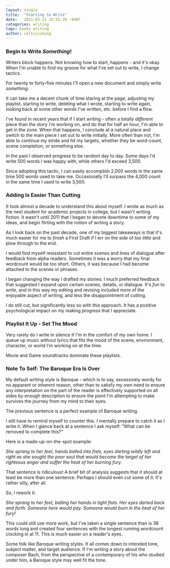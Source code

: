```yaml
---
layout: single
title:  "Starting to Write"
date:   2021-03-21 15:55:38 -0407
categories: writing
tags: books writing 
author: celticviking
---
```

### Begin to Write *Something*!

Writers block happens. Not knowing how to start, happens - and it's okay. When I'm unable to find my groove for what I've set out to write, I change tactics.

For twenty to forty-five minutes I'll open a new document and simply write *something*.

It can take me a decent chunk of time staring at the page, adjusting my playlist, starting to write, deleting what I wrote, starting to write again, looking back at some other words I've written, etc. before I find a flow.

I've found in recent years that if I start writing - often a *totally different* piece than the story I'm working on, and do that for half an hour, I'm able to get in the zone. When that happens, I conclude at a natural place and switch to the main piece I set out to write initially. More often than not, I'm able to continue my stride and hit my targets, whether they be word-count, scene completion, or something else.

In the past I observed progress to be random day to day. Some days I'd write 500 words I was happy with, while others I'd exceed 3,500.

Since adopting this tactic, I can easily accomplish 2,000 words in the same time 500 words used to take me. Occasionally I'll surpass the 4,000 count in the same time I used to write 3,500.

### Adding Is Easier Than Cutting

It took almost a decade to understand this about myself. I wrote as much as the next student for academic projects in college, but I wasn't writing fiction. It wasn't until 2011 that I began to devote downtime to some of my ideas, and begin flirting with the notion of writing a story.

As I look back on the past decade, one of my biggest takeaways is that it's much easier for me to *finish* a First Draft if I err on the side of *too little* and plow through to the end.

I would find myself resisstant to cut entire scenes and lines of dialogue after feedback from alpha readers. Sometimes it was a worry that my final wordcount would be too short. Others, it was because I had become attached to the scenes or phrases.

I began changing the way I drafted my stories. I much preferred feedback that suggested I expand upon certain scenes, details, or dialogue. It's *fun* to *write*, and in this way my editing and revising included more of the enjoyable aspect of writing, and less the disappointment of cutting.

I do still cut, but significantly less so with this approach. It has a positive psychological impact on my making progress that I appreciate.

### Playlist It Up - Set The Mood

Very rarely do I write in silence if I'm in the comfort of my own home. I queue up music without lyrics that fits the mood of the scene, environment, character, or world I'm working on at the time. 

Movie and Game soundtracks dominate these playlists.

### Note To Self: The Baroque Era Is Over

My default writing style is Baroque - which is to say, excessively wordy for no apparent or inherent reason, other than to satisfy my own need to ensure any interpretation on the part of the reader is effectively supported on all sides by enough description to ensure the point I'm attempting to make survives the journey from my mind to their eyes. 

The previous sentence is a perfect example of Baroque writing.

I still have to remind myself to counter this. I mentally prepare to catch it as I write it. When I glance back at a sentence I ask myself: "What can be removed to complete this?"

Here is a made-up-on-the-spot example:

*She sprang to her feet, hands balled into fists, eyes darting wildly left and right as she sought the poor soul that would become the target of her righteous anger and suffer the heat of her burning fury.*

That sentence is ridiculous! A brief bit of analysis suggests that it should at least be more than one sentence. Perhaps I should even cut some of it. It's rather silly, after all.

So, I rework it:

*She sprang to her feet, balling her hands in tight fists. Her eyes darted back and forth. Someone here would pay. Someone would burn in the heat of her fury!*

This could still use more work, but I've taken a single sentence than is 38 words long and created four sentences with the longest running wordcount clocking in at 11. This is much easier on a reader's eyes.

Some folk like Baroque writing styles. It all comes down to intended tone, subject matter, and target audience. If I'm writing a story about the composer Bach, from the perspective of a contemporary of his who studied under him, a Baroque style may well fit the tone.